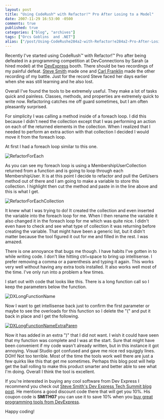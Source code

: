 ```yaml
---
layout: post
title: "Using CodeRush™ with Refactor!™ Pro After Losing to a Model"
date: 2007-11-29 16:53:00 -0500
comments: true
published: true
categories: ["blog", "archives"]
tags: ["Orcs Goblins  and .NET"]
alias: ["/post/Using-CodeRushe284a2-with-Refactor!e284a2-Pro-After-Losing-to-a-Model", "/post/using-coderushe284a2-with-refactor!e284a2-pro-after-losing-to-a-model"]
---
```

<!-- more -->

<p>Recently I've started using CodeRush&trade; with Refactor!&trade; Pro after being defeated in a programming competition at DevConnections by Sarah (a hired model) at the <a href="http://www.devexpress.com/" target="_blank">DevExpress</a> booth. There should be two recordings of my painful defeat. <a href="http://aspadvice.com/blogs/ssmith/" target="_blank">Steve Smith</a> made one and <a href="http://www.intellectualhedonism.com/" target="_blank">Carl Franklin</a> made the other recording of my battle. Just for the record Steve faced her days earlier when she was still learning and he also lost.</p>
<p>Overall I've found the tools to be extremely useful. They make a lot of tasks quick and painless. Classes, methods, and properties are extremely quick to write now. Refactoring catches me off guard sometimes, but I am often pleasantly surprised.</p>
<p>For simplicity I was calling a method inside of a foreach loop. I did this because I didn't need the collection except that I was performing an action on each of the returned elements in the collection. When I realized that I needed to perform an extra action with that collection I decided I would move it from the foreach loop.</p>
<p>At first I had a foreach loop similar to this one.</p>
<p><img src="http://static.flickr.com/2232/2073316451_2192c2e7d5.jpg" border="0" alt="RefactorForEach" /></p>
<p>As you can see my foreach loop is using a MembershipUserCollection returned from a function and is going to loop through each MembershipUser. It is at this point I decide to refactor and pull the GetUsers method out of there and I am going to make a variable to store this collection. I highlight then cut the method and paste in in the line above and this is what I get.</p>
<p><img src="http://static.flickr.com/2391/2074108176_d1bd921e78.jpg" border="0" alt="RefactorForEachCollection" /></p>
<p>It knew what I was trying to do! It created the collection and even inserted the variable into the foreach loop for me. When I then rename the variable it also changed it in the foreach loop for me which was quite nice. I didn't even have to check and see what type of collection it was returning before creating the variable. That might have been a generic list, but it didn't matter because the tool figured it out for me and filled in the rest. I was amazed.</p>
<p>There is one annoyance that bugs me though. I have habits I've gotten in to while writing code. I don't like hitting ctrl+space to bring up intellisense. I prefer removing a comma or a parenthesis and typing it again. This works very well without having any extra tools installed. It also works well most of the time. I've only run into a problem a few times.</p>
<p>I start out with code that looks like this. There is a long function call so I keep the parameters below the function.</p>
<p><img src="http://static.flickr.com/2011/2073367585_bd55944b1d.jpg" border="0" alt="DXLongFunctionName" /></p>
<p>Now I want to get intellisense back just to confirm the first parameter or maybe to see the overloads for this function so I delete the "(" and put it back in place and I get the following.</p>
<p><a title="DXLongFunctionNameExtraParen" href="http://www.flickr.com/photos/67369333@N00/2073367633/"><img src="http://static.flickr.com/2336/2073367633_3db96280ff.jpg" border="0" alt="DXLongFunctionNameExtraParen" /></a></p>
<p>Now it has added in an extra ")" that I did not want. I wish it could have seen that my function was complete and I was at the start. Sure that might have been convenient if my code wasn't already written, but in this instance it got annoying. Visual Studio got confused and gave me nice red squiggly lines. DOH! Not too terrible. Most of the time the tools work well there are just a few quirks like this that get me sometimes. Perhaps this blog post will help get the ball rolling to make this product smarter and better able to see what I'm doing. Overall I think the tool is excellent.</p>
<p>If you're interested in buying any cool software from Dev Express I recommend you check out <a href="http://aspadvice.com/blogs/ssmith/archive/2007/11/04/DevExpress-TechSummit.aspx" target="_blank">Steve Smith's Dev Express Tech Summit blog post</a>. He mentions a good discount code there that will get you 10%. His coupon code is <strong>SMITH07</strong> you can use it to save 10% when you <a href="https://www.devexpress.com/ClientCenter/Order/Default.aspx?group=.NET" target="_blank">buy great programming tools from DevExpress</a>.</p>
<p>Happy coding!</p>
